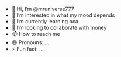 - 👋 Hi, I’m @mruniverse777
- 👀 I’m interested in what my mood depends
- 🌱 I’m currently learning bca
- 💞️ I’m looking to collaborate with money
- 📫 How to reach me 
- 😄 Pronouns: ...
- ⚡ Fun fact: ...

<!---
mruniverse777/mruniverse777 is a ✨ special ✨ repository because its `README.md` (this file) appears on your GitHub profile.
You can click the Preview link to take a look at your changes.
--->
